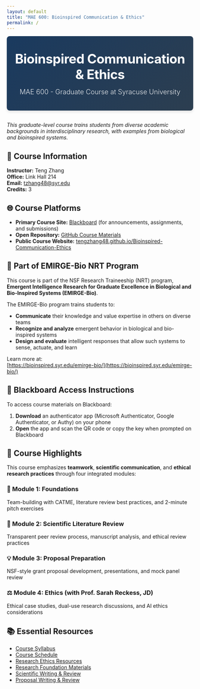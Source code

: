 ```yaml
---
layout: default
title: "MAE 600: Bioinspired Communication & Ethics"
permalink: /
---
```


<div style="background: linear-gradient(135deg, #1a3a5f 0%, #2c3e50 100%); color: white; padding: 40px 20px; border-radius: 8px; margin-bottom: 30px; text-align: center; box-shadow: 0 4px 6px rgba(0,0,0,0.1);">
  <h1 style="margin: 0; font-size: 2.5em; letter-spacing: -0.5px;">Bioinspired Communication & Ethics</h1>
  <p style="font-size: 1.3em; opacity: 0.9; max-width: 800px; margin: 15px auto 0; font-weight: 300;">MAE 600 - Graduate Course at Syracuse University</p>
</div>

*This graduate-level course trains students from diverse academic backgrounds in interdisciplinary research, with examples from biological and bioinspired systems.*

## 📌 Course Information

**Instructor:** Teng Zhang  
**Office:** Link Hall 214  
**Email:** [tzhang48@syr.edu](mailto:tzhang48@syr.edu)  
**Credits:** 3  

## 🌐 Course Platforms

- **Primary Course Site:** [Blackboard](https://blackboard.syr.edu/) (for announcements, assignments, and submissions)
- **Open Repository:** [GitHub Course Materials](https://github.com/tengzhang48/Bioinspired-Communication-Ethics)
- **Public Course Website:** [tengzhang48.github.io/Bioinspired-Communication-Ethics](https://tengzhang48.github.io/Bioinspired-Communication-Ethics/)

## 🔷 Part of EMIRGE-Bio NRT Program

This course is part of the NSF Research Traineeship (NRT) program,  
**Emergent Intelligence Research for Graduate Excellence in Biological and Bio-Inspired Systems (EMIRGE-Bio)**.

The EMIRGE-Bio program trains students to:
- **Communicate** their knowledge and value expertise in others on diverse teams
- **Recognize and analyze** emergent behavior in biological and bio-inspired systems
- **Design and evaluate** intelligent responses that allow such systems to sense, actuate, and learn

Learn more at:  
[https://bioinspired.syr.edu/emirge-bio/](https://bioinspired.syr.edu/emirge-bio/)

## 🔐 Blackboard Access Instructions

To access course materials on Blackboard:
1. **Download** an authenticator app (Microsoft Authenticator, Google Authenticator, or Authy) on your phone
2. **Open** the app and scan the QR code or copy the key when prompted on Blackboard

## 🎯 Course Highlights

This course emphasizes **teamwork**, **scientific communication**, and **ethical research practices** through four integrated modules:

### 🧩 Module 1: Foundations
Team-building with CATME, literature review best practices, and 2-minute pitch exercises

### 📝 Module 2: Scientific Literature Review
Transparent peer review process, manuscript analysis, and ethical review practices

### 💡 Module 3: Proposal Preparation
NSF-style grant proposal development, presentations, and mock panel review

### ⚖️ Module 4: Ethics (with Prof. Sarah Reckess, JD)
Ethical case studies, dual-use research discussions, and AI ethics considerations

## 📚 Essential Resources

- [Course Syllabus](syllabus)
- [Course Schedule](schedule)
- [Research Ethics Resources](modules/ethics)
- [Research Foundation Materials](modules/foundation)
- [Scientific Writing & Review](modules/paper)
- [Proposal Writing & Review](modules/proposal)
